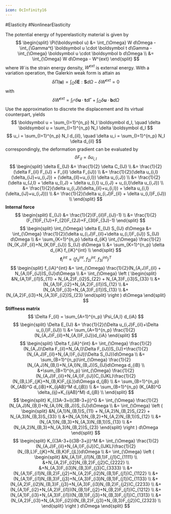 ```yaml
---
icon: OcInfinity16
---
```


#Elasticity #NonlinearElasticity

The potential energy of hyperelasticity material is given by
$$
\begin{split}
\Pi(\boldsymbol u) &= \int_{\Omega} W d\Omega - \int_{\Gamma^t} \boldsymbol u \cdot \boldsymbol t d\Gamma - \int_{\Omega} \boldsymbol u \cdot \boldsymbol b d\Omega \\
&= \int_{\Omega} W d\Omega - W^{ext}
\end{split}
$$
where $W$ is the strain energy density, $W^{ext}$ is external energy. With a variation operation, the Galerkin weak form is attain as
$$
\delta \Pi(\boldsymbol u) = \int_{\Omega} \delta \boldsymbol E : \boldsymbol S d\Omega - \delta W^{ext} = 0
$$
with
$$
\delta W^{ext} = \int_{\Gamma^t} \delta \boldsymbol u \cdot \boldsymbol t d\Gamma + \int_{\Omega} \delta \boldsymbol u \cdot \boldsymbol b d\Omega
$$
Use the approximation to discrete the displacement and its virtual counterpart, yields
$$
\boldsymbol u = \sum_{I=1}^{n_p} N_I \boldsymbol d_I, \quad \delta \boldsymbol u = \sum_{I=1}^{n_p} N_I \delta \boldsymbol d_I
$$
$$
u_i = \sum_{I=1}^{n_p} N_I d_{iI}, \quad \delta u_i = \sum_{I=1}^{n_p} N_I \delta d_{iI}
$$
correspondingly, the deformation gradient can be evaluated by
$$
\delta F_{iI} = \delta u_{i,I}
$$
$$
\begin{split}
\delta E_{IJ} &= \frac{1}{2} \delta C_{IJ} \\
&= \frac{1}{2}(\delta F_{iI} F_{iJ} + F_{iI} \delta F_{iJ}) \\
&= \frac{1}{2}(\delta u_{i,I} (\delta_{iJ}+u_{i,J}) + (\delta_{iI}+u_{i,I}) \delta u_{i,J}) \\
&= \frac{1}{2}(\delta u_{J,I}  + \delta u_{I,J} + \delta u_{i,I} u_{i,J} + u_{i,I}\delta u_{i,J}) \\
&= \frac{1}{2}(\delta u_{i,J}(\delta_{iI}+u_{i,I}) + \delta u_{i,I}(\delta_{iJ}+u_{i,J})) \\
&= \frac{1}{2}(\delta u_{i,J}F_{iI} + \delta u_{i,I}F_{iJ}) \\
\end{split}
$$
**Internal force**
$$
\begin{split}
E_{IJ} &= \frac{1}{2}(F_{iI}F_{iJ}-1) \\
&= \frac{1}{2}(F_{1I}F_{1J}+F_{2I}F_{2J}+F_{3I}F_{3J}-1)
\end{split}
$$
$$
\begin{split}
\int_{\Omega} \delta E_{IJ} S_{IJ} d\Omega &= \int_{\Omega} \frac{1}{2}(\delta u_{i,J}F_{iI}+\delta u_{i,I}F_{iJ}) S_{IJ} d\Omega \\
&= \sum_{K=1}^{n_p} \delta d_{iK} \int_{\Omega} \frac{1}{2}(N_{K,J}F_{iI}+N_{K,I}F_{iJ}) S_{IJ} d\Omega \\
&= \sum_{K=1}^{n_p} \delta d_{iK} f_{iK}^{int} \\
\end{split}
$$
$$
\boldsymbol f_{I}^{int} = \{ f_{1I}^{int},\;  f_{2I}^{int},\; f_{3I}^{int} \}^T
$$
$$
\begin{split}
f_{iA}^{int} &= \int_{\Omega} \frac{1}{2}(N_{A,J}F_{iI} + N_{A,I}F_{iJ})S_{IJ}d\Omega \\
&= \int_{\Omega}
\left (
\begin{split}
&N_{A,1}F_{i1}S_{11} + N_{A,2}F_{i2}S_{22} + N_{A,3}F_{i3}S_{33} \\
&+ (N_{A,1}F_{i2}+N_{A,2}F_{i1})S_{12} \\
&+ (N_{A,1}F_{i3}+N_{A,3}F_{i1})S_{13} \\
&+ (N_{A,2}F_{i3}+N_{A,3}F_{i2})S_{23}
\end{split}
\right ) d\Omega
\end{split}
$$
**Stiffness matrix**
$$
\Delta F_{iI} = \sum_{A=1}^{n_p} \Psi_{A,I} d_{iA}
$$
$$
\begin{split}
\Delta E_{IJ} &= \frac{1}{2}(\Delta u_{i,J}F_{iI}+\Delta u_{i,I}F_{iJ}) \\
&= \sum_{A=1}^{n_p} \frac{1}{2}(N_{A,J}F_{iI}+N_{A,I}F_{iJ})d_{iA}
\end{split}
$$
$$
\begin{split}
\Delta f_{iA}^{int} &= \int_{\Omega} \frac{1}{2}(N_{A,J}\Delta F_{iI}+N_{A,I}\Delta F_{iJ})S_{IJ}+\frac{1}{2}(N_{A,J}F_{iI}+N_{A,I}F_{iJ})\Delta S_{IJ})d\Omega \\
&= \sum_{B=1}^{n_p}\int_{\Omega} \frac{1}{2}(N_{A,J}N_{B,I}+N_{A,I}N_{B,J})S_{IJ}d\Omega d_{iB} \\
&+\sum_{B=1}^{n_p} \int_{\Omega} \frac{1}{2}(N_{A,J}F_{iI}+N_{A,I}F_{iJ})C_{IJKL}\frac{1}{2}(N_{B,L}F_{jK}+N_{B,K}F_{jL})d\Omega d_{jB} \\
&= \sum_{B=1}^{n_p} (K_{AB}^G d_{iB}+K_{ijAB}^M d_{jB}) \\
&= \sum_{B=1}^{n_p} (K_{AB}^G \delta_{ij}+K_{ijAB}^M) d_{jB} \\
\end{split}
$$
$$
\begin{split}
K_{(3A-3+i)(3B-3+j)}^G &= \int_{\Omega} \frac{1}{2}(N_{A,J}N_{B,I}+N_{A,I}N_{B,J})S_{IJ}d\Omega \\
&= \int_{\Omega}
\left (
\begin{split}
&N_{A,1}N_{B,1}S_{11} + N_{A,2}N_{B,2}S_{22} + N_{A,3}N_{B,3}S_{33} \\
&+(N_{A,1}N_{B,2}+N_{A,2}N_{B,1})S_{12} \\
&+(N_{A,1}N_{B,3}+N_{A,3}N_{B,1})S_{13} \\
&+(N_{A,2}N_{B,3}+N_{A,3}N_{B,2})S_{23}
\end{split}
\right )
d\Omega
\end{split}
$$
$$
\begin{split}
K_{(3A-3+i)(3B-3+j)}^M &= \int_{\Omega} \frac{1}{2}(N_{A,J}F_{iI}+N_{A,I}F_{iJ})C_{IJKL}\frac{1}{2}(N_{B,L}F_{jK}+N_{B,K}F_{jL})d\Omega \\
&= \int_{\Omega}
\left (
\begin{split}
&N_{A,1}F_{i1}N_{B,1}F_{j1}C_{1111} \\
&+N_{A,2}F_{i2}N_{B,2}F_{j2}C_{2222} \\
&+N_{A,3}F_{i3}N_{B,3}F_{j3}C_{3333} \\
&+(N_{A,1}F_{i1}N_{B,2}F_{j2}+N_{A,2}F_{i2}N_{B,1}F_{j1})C_{1122} \\
&+(N_{A,1}F_{i1}N_{B,3}F_{j3}+N_{A,3}F_{i3}N_{B,1}F_{j1})C_{1133} \\
&+(N_{A,2}F_{i2}N_{B,3}F_{j3}+N_{A,3}F_{i3}N_{B,2}F_{j2})C_{2233} \\
&+(N_{A,1}F_{i2}+N_{A,2}F_{i1})(N_{B,1}F_{j2}+N_{B,2}F_{j1})C_{1212} \\
&+(N_{A,1}F_{i3}+N_{A,3}F_{i1})(N_{B,1}F_{j3}+N_{B,3}F_{j1})C_{1313} \\
&+(N_{A,2}F_{i3}+N_{A,3}F_{i2})(N_{B,2}F_{j3}+N_{B,3}F_{j2})C_{2323} \\
\end{split}
\right ) d\Omega
\end{split}
$$
